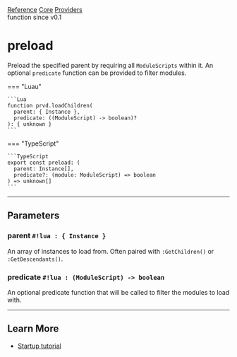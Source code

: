 <div class="ompdoc-reference-breadcrumbs">
<a href="../../../">Reference</a>
<a href="../../">Core</a>
<a href="../">Providers</a>
</div>

<div class="ompdoc-reference-tags">
<span>function</span>
<span>since v0.1</span>
</div>

# preload

Preload the specified parent by requiring all `ModuleScripts` within it. An
optional `predicate` function can be provided to filter modules.

=== "Luau"

    ```Lua
    function prvd.loadChildren(
      parent: { Instance },
      predicate: ((ModuleScript) -> boolean)?
    ): { unknown }
    ```

=== "TypeScript"

    ```TypeScript
    export const preload: (
      parent: Instance[],
      predicate?: (module: ModuleScript) => boolean
    ) => unknown[]
    ```

---

## Parameters

### parent `#!lua : { Instance }`

An array of instances to load from. Often paired with `:GetChildren()` or
`:GetDescendants()`.

### predicate `#!lua : (ModuleScript) -> boolean`

An optional predicate function that will be called to filter the modules to load
with.

---

## Learn More

- [Startup tutorial](../../../tutorials/fundamentals/startup.md)
